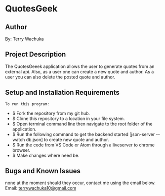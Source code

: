# QuotesGeek
## Author
By: Terry Wachuka

## Project Description
   The QuotesGeeek application allows the user to generate quotes from an external api.  Also, as a user one can create a new quote and author.
   As a user you can also delete the posted quote and author.

 ## Setup and Installation Requirements
    To run this program:
- $ Fork the repository from my git hub.
- $ Clone this repository to a location in your file system.
- $ Open terminal command line then navigate to the root folder of the application.
- $ Run the following command to get the backend started [json-server --watch db.json] to create new quote and author.
- $ Run the code from VS Code or Atom through a liveserver to chrome browser.
- $ Make changes where need be.

## Bugs and Known Issues
none at the moment
should they occur, contact me using the email below. 
Email: terrywachuka10@gmail.com

